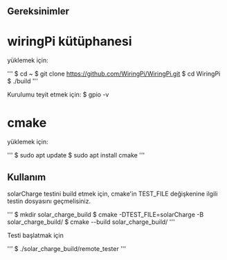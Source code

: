 ## Gereksinimler

# wiringPi kütüphanesi
yüklemek için:

'''
$ cd ~
$ git clone https://github.com/WiringPi/WiringPi.git
$ cd WiringPi
$ ./build
'''

Kurulumu teyit etmek için: $ gpio -v

# cmake
yüklemek için:

'''
$ sudo apt update
$ sudo apt install cmake
'''

## Kullanım

solarCharge testini build etmek için, cmake'in TEST_FILE değişkenine ilgili testin dosyasını geçmelisiniz.

'''
$ mkdir solar_charge_build
$ cmake -DTEST_FILE=solarCharge -B solar_charge_build/
$ cmake --build solar_charge_build/
'''

Testi başlatmak için

'''
$ ./solar_charge_build/remote_tester
'''
